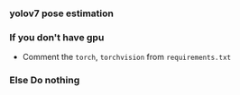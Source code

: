 ### yolov7 pose estimation

### If you don't have gpu
* Comment the `torch`, `torchvision` from `requirements.txt`

### Else Do nothing
